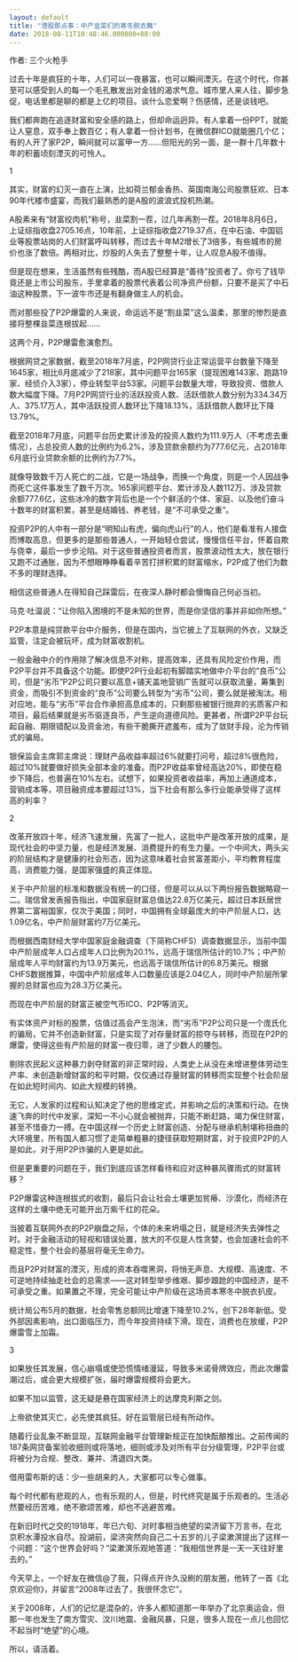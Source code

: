 ```yaml
---
layout: default
title: "港股那点事：中产韭菜们的寒冬脱衣舞"
date: 2018-08-11T10:48:46.000000+08:00
---
```


作者: 三个火枪手

过去十年是疯狂的十年，人们可以一夜暴富，也可以瞬间湮灭。在这个时代，你甚至可以感受到人的每一个毛孔散发出对金钱的渴求气息。城市里人来人往，脚步急促，电话里都是聊的都是上亿的项目。谈什么恋爱啊？伤感情，还是谈钱吧。

我们都奔跑在追逐财富和安全感的路上，但却命运迥异。有人拿着一份PPT，就能让人窒息，双手奉上数百亿；有人拿着一份计划书，在微信群ICO就能圈几个亿；有的人开了家P2P，瞬间就可以富甲一方……但阳光的另一面，是一群十几年数十年的积蓄顷刻湮灭的可怜人。

1

其实，财富的幻灭一直在上演，比如荷兰郁金香热、英国南海公司股票狂欢、日本90年代楼市盛宴，而我们最熟悉的是A股的波浪式投机热潮。

A股素来有“财富绞肉机”称号，韭菜割一茬，过几年再割一茬。2018年8月6日，上证综指收盘2705.16点，10年前，上证综指收盘2719.37点，在中石油、中国铝业等股票站岗的人们财富呼叫转移，而过去十年M2增长了3倍多，有些城市的房价也涨了数倍。两相对比，炒股的人失去了整整十年，让人叹息A股不值得。

但是现在想来，生活虽然有些残酷，而A股已经算是“善待”投资者了。你亏了钱毕竟还是上市公司股东，手里拿着的股票代表着公司净资产份额，只要不是买了中石油这种股票，下一波牛市还是有翻身做主人的机会。

而对那些投了P2P爆雷的人来说，命运远不是“割韭菜”这么温柔，那里的惨烈是直接将整棵韭菜连根拔起……

这两个月，P2P爆雷愈演愈烈。

根据网贷之家数据，截至2018年7月底，P2P网贷行业正常运营平台数量下降至1645家，相比6月底减少了218家，其中问题平台165家（提现困难143家、跑路19家、经侦介入3家），停业转型平台53家。问题平台数量大增，导致投资、借款人数大幅度下降。7月P2P网贷行业的活跃投资人数、活跃借款人数分别为334.34万人、375.17万人，其中活跃投资人数环比下降18.13%，活跃借款人数环比下降13.79%。

截至2018年7月底，问题平台历史累计涉及的投资人数约为111.9万人（不考虑去重情况），占总投资人数的比例约为6.2%，涉及贷款余额约为777.6亿元，占2018年6月底行业贷款余额的比例约为7.7%。

就像导致数千万人死亡的二战，它是一场战争，而换一个角度，则是一个人因战争而死亡这件事发生了数千万次。165家问题平台、累计涉及人数112万、涉及贷款余额777.6亿，这些冰冷的数字背后也是一个个鲜活的个体、家庭、以及他们奋斗十数年的财富积累，甚至是结婚钱、养老钱，是“不可承受之重”。

投资P2P的人中有一部分是“明知山有虎，偏向虎山行”的人，他们是看准有人接盘而博取高息，但更多的是那些普通人，一开始轻仓尝试，慢慢信任平台，怀着自欺与侥幸，最后一步步沦陷。对于这些普通投资者而言，股票波动性太大，放在银行又跑不过通胀，因为不想眼睁睁看着辛苦打拼积累的财富缩水，P2P成了他们为数不多的理财选择。

相信这些普通人在得知自己踩雷后，在夜深人静时都会懊悔自己何必当初。

马克·吐温说：“让你陷入困境的不是未知的世界，而是你坚信的事并非如你所想。”

P2P本意是纯贷款平台中介服务，但是在国内，当它披上了互联网的外衣，又缺乏监管，注定会被玩坏，成为财富收割机。

一般金融中介的作用除了解决信息不对称，提高效率，还具有风险定价作用，而P2P平台并不具备这个功能。即使P2P行业起初有脚踏实地做中介平台的“良币”公司，但是“劣币”P2P公司只要以高息+铺天盖地营销广告就可以获取流量，筹集到资金，而吸引不到资金的“良币”公司要么转型为“劣币”公司，要么就是被淘汰。相对应地，能与“劣币”平台合作承担高息成本的，只剩那些被银行抛弃的劣质客户和项目，最后结果就是劣币驱逐良币，产生逆向道德风险。更甚者，所谓P2P平台玩起自融、期限错配以及资金池，有些干脆撕开遮羞布，成为了敛财手段，沦为传销式的骗局。

银保监会主席郭主席说：理财产品收益率超过6%就要打问号，超过8%很危险，超过10%就要做好损失全部本金的准备。而P2P收益率曾经高达20%，即使在稳步下降后，也普遍在10%左右。试想下，如果投资者收益率，再加上通道成本，营销成本等，项目融资成本要超过13%，当下社会有那么多行业能承受得了这样高的利率？

2

改革开放四十年，经济飞速发展，先富了一批人，这批中产是改革开放的成果，是现代社会的中坚力量，也是经济发展、消费提升的有生力量。一个中间大，两头尖的阶层结构才是健康的社会形态，因为这意味着社会贫富差距小，平均教育程度高，消费能力强，是国家强盛的真正体现。

关于中产阶层的标准和数据没有统一的口径，但是可以从以下两份报告数据略窥一二。瑞信曾发表报告指出，中国家庭财富总值达22.8万亿美元，超过日本跃居世界第二富裕国家，仅次于美国；同时，中国拥有全球最庞大的中产阶层人口，达1.09亿名，中产阶层财富约7万亿美元。

而根据西南财经大学中国家庭金融调查（下简称CHFS）调查数据显示，当前中国中产阶层成年人口占成年人口比例为20.1%，远高于瑞信所估计的10.7%；中产阶层成年人平均财富约为13.9万美元，也远高于瑞信所估计的6.8万美元。根据CHFS数据推算，中国中产阶层成年人口数量应该是2.04亿人，同时中产阶层所掌握的总财富也应为28.3万亿美元。

而现在中产阶层的财富正被空气币ICO、P2P等消灭。

有实体资产对标的股票，估值过高会产生泡沫，而“劣币”P2P公司只是一个庞氏化的骗局，它并不创造新财富，只是实现了对存量财富的掠夺与转移，而现在P2P的爆雷，使得这些有产阶层的财富一夜归零，进了少数人的腰包。

剔除农民起义这种暴力剥夺财富的非正常时段，人类史上从没在未增进整体劳动生产率、未创造新增财富的和平时期，仅仅通过存量财富的转移而实现整个社会阶层在如此短时间内、如此大规模的转换。

无它，人发家的过程和认知决定了他的思维定式，并影响之后的决策和行动。在快速飞奔的时代中发家，深知一不小心就会被抛弃，只能不断赶路，竭力保住财富，甚至不惜奋力一搏。在中国这样一个历史上财富创造、分配与继承机制堪称扭曲的大环境里，所有国人都习惯了走简单粗暴的捷径获取短期财富，对于投资P2P的人是如此，对于用P2P诈骗的人更是如此。

但是更重要的问题在于，我们到底应该怎样看待和应对这种暴风骤雨式的财富转移？

P2P爆雷这种连根拔式的收割，最后只会让社会土壤更加贫瘠、沙漠化，而经济在这样的土壤中绝无可能开出万紫千红的花朵。

当披着互联网外衣的P2P崩盘之际，个体的未来坍塌之日，就是经济失去弹性之时。对于金融活动的轻视和错误处置，放大的不仅是人性贪婪，也会加速社会的不稳定性，整个社会的基层将毫无生命力。

而且P2P对财富的湮灭，形成的资本吞噬黑洞，将悄无声息、大规模、高速度、不可逆地持续抽走社会的总需求——这对转型举步维艰、脚步踉跄的中国经济，是不可承受之重。如果置之不理，完全可能让中产阶级在这场资本寒冬中脱衣扒皮。

统计局公布5月的数据，社会零售总额同比增速下降至10.2%，创下28年新低。受外部因素影响，出口面临压力，而今年投资持续下滑。现在，消费也在放缓，P2P爆雷雪上加霜。

3

如果放任其发展，信心崩塌或使恐慌情绪漫延，导致多米诺骨牌效应，而此次爆雷潮过后，或会更大规模扩张，届时爆雷规模将会更大。

如果不加以监管，这无疑是悬在国家经济上的达摩克利斯之剑。

上帝欲使其灭亡，必先使其疯狂。好在监管层已经有所动作。

随着行业乱象不断显现，互联网金融平台管理新规正在加快酝酿推出。之前传闻的187条网贷备案验收细则或将落地，细则或涉及对所有平台分级管理，P2P平台或将被分为合规、整改、兼并、清退四大类。

借用雷布斯的话：少一些胡来的人，大家都可以专心做事。

每个时代都有悲观的人，也有乐观的人，但是，时代终究是属于乐观者的。生活必然要经历苦难，绝不歌颂苦难，却也不逃避苦难。

在新旧时代之交的1918年，年已六旬、对时事相当绝望的梁济留下万言书，在北京积水潭投水自尽。投湖前，梁济突然向自己二十五岁的儿子梁漱溟提出了这样一个问题：“这个世界会好吗？”梁漱溟乐观地答道：“我相信世界是一天一天往好里去的。”

今天早上，一个好友在微信@了我，只得点开许久没刷的朋友圈，他转了一首《北京欢迎你》，并留言“2008年过去了，我很怀念它”。

关于2008年，人们的记忆是混杂的，许多人都知道那一年举办了北京奥运会，但那一年也发生了南方雪灾、汶川地震、金融风暴，只是，很多人现在一点儿也回忆不起当时“绝望”的心境。

所以，请活着。

